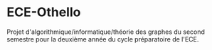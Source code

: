 ECE-Othello
===================

Projet d'algorithmique/informatique/théorie des graphes du second semestre pour la deuxième année du cycle préparatoire de l'ECE.
